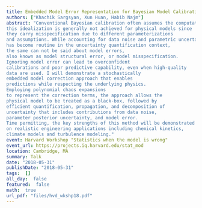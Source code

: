 ```yaml
---
title: Embedded Model Error Representation for Bayesian Model Calibration
authors: ["Khachik Sargsyan, Xun Huan, Habib Najm"]
abstract: "Conventional Bayesian calibration often assumes the computational model can replicate the true mechanism behind data generation. However,
this idealization is generally not achieved for physical models since
they carry misspecification due to different parameterizations
and assumptions. While accounting for data noise and parametric uncertainties
has become routine in the uncertainty quantification context,
the same can not be said about model errors,
also known as model structural error, or model misspecification.
Ignoring model error can lead to overconfident
calibrations and poor predictive capability, even when high-quality
data are used. I will demonstrate a stochastically
embedded model correction approach that enables
predictions while respecting the underlying physics.
Employing polynomial chaos expansions
to represent the correction terms, the approach allows the
physical model to be treated as a black-box, followed by
efficient quantification, propagation, and decomposition of
uncertainty that includes contributions from data noise,
parameter posterior uncertainty, and model error.
Time permitting, the key strengths of this method will be demonstrated
on realistic engineering applications including chemical kinetics,
climate models and turbulence modeling."
event: Harvard Workshop "Statistics when the model is wrong"
event_url: https://projects.iq.harvard.edu/stat_mod
location: Cambridge, MA
summary: Talk
date: "2018-05-31"
publishDate: "2018-05-31"
tags:  []
all_day:  false
featured:  false
math:  true
url_pdf: "files/hvd_wkshp18.pdf"
---
```

